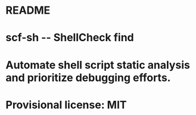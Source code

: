 # README

# scf-sh -- ShellCheck find
# Automate shell script static analysis and prioritize debugging efforts. 

# Provisional license: MIT
